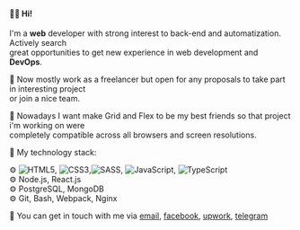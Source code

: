 #### 🙋‍♂️ Hi!

I'm a **web** developer with strong interest to back-end and automatization. Actively search <br/>great opportunities to get new experience in web development and **DevOps**.

:wrench: Now mostly work as a freelancer but open for any proposals to take part in interesting project<br/>
or join a nice team.<br/>

🌱 Nowadays I want make Grid and Flex to be my best friends so that project i'm working on were<br/>
completely compatible across all browsers and screen resolutions.

🧰 My technology stack:

⚙️ ![HTML5](https://img.shields.io/badge/html5-%23E34F26.svg?style=flat&logo=html5&logoColor=white), ![CSS3](https://img.shields.io/badge/css3-%231572B6.svg?style=flat&logo=css3&logoColor=white),![SASS](https://img.shields.io/badge/SASS-hotpink.svg?style=flat&logo=SASS&logoColor=white), ![JavaScript](https://img.shields.io/badge/javascript-%23323330.svg?style=flat&logo=javascript&logoColor=%23F7DF1E), ![TypeScript](https://img.shields.io/badge/typescript-%23007ACC.svg?style=flat&logo=typescript&logoColor=white)<br/>
⚙️ Node.js, React.js</br>
⚙️ PostgreSQL, MongoDB</br>
⚙️ Git, Bash, Webpack, Nginx</br>


:speech_balloon: You can get in touch with me via [email](mailto:puer.robustus@gmail.com), [facebook](https://www.facebook.com/yar.bashmakov), [upwork](https://www.upwork.com/o/profiles/users/~0193083a7b1918cfbf/?s=1110580755107926016), [telegram](https://t.me/LaikaPanda)
